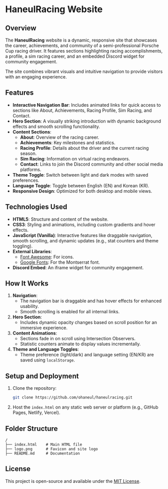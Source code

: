 

# HaneulRacing Website

## Overview

The **HaneulRacing** website is a dynamic, responsive site that showcases the career, achievements, and community of a semi-professional Porsche Cup racing driver. It features sections highlighting racing accomplishments, a profile, a sim racing career, and an embedded Discord widget for community engagement.

The site combines vibrant visuals and intuitive navigation to provide visitors with an engaging experience.

## Features

- **Interactive Navigation Bar**: Includes animated links for quick access to sections like About, Achievements, Racing Profile, Sim Racing, and Contact.
- **Hero Section**: A visually striking introduction with dynamic background effects and smooth scrolling functionality.
- **Content Sections**:
  - **About**: Overview of the racing career.
  - **Achievements**: Key milestones and statistics.
  - **Racing Profile**: Details about the driver and the current racing season.
  - **Sim Racing**: Information on virtual racing endeavors.
  - **Contact**: Links to join the Discord community and other social media platforms.
- **Theme Toggle**: Switch between light and dark modes with saved preferences.
- **Language Toggle**: Toggle between English (EN) and Korean (KR).
- **Responsive Design**: Optimized for both desktop and mobile views.

## Technologies Used

- **HTML5**: Structure and content of the website.
- **CSS3**: Styling and animations, including custom gradients and hover effects.
- **JavaScript (Vanilla)**: Interactive features like draggable navigation, smooth scrolling, and dynamic updates (e.g., stat counters and theme toggling).
- **External Libraries**:
  - [Font Awesome](https://fontawesome.com): For icons.
  - [Google Fonts](https://fonts.google.com): For the Montserrat font.
- **Discord Embed**: An iframe widget for community engagement.

## How It Works

1. **Navigation**: 
   - The navigation bar is draggable and has hover effects for enhanced usability.
   - Smooth scrolling is enabled for all internal links.
2. **Hero Section**: 
   - Includes dynamic opacity changes based on scroll position for an immersive experience.
3. **Content Animations**:
   - Sections fade in on scroll using Intersection Observers.
   - Statistic counters animate to display values incrementally.
4. **Theme and Language Toggles**:
   - Theme preference (light/dark) and language setting (EN/KR) are saved using `localStorage`.

## Setup and Deployment

1. Clone the repository:
   ```bash
   git clone https://github.com/ohaneul/haneulracing.git
   ```
2. Host the `index.html` on any static web server or platform (e.g., GitHub Pages, Netlify, Vercel).

## Folder Structure

```
/
├── index.html    # Main HTML file
├── logo.png      # Favicon and site logo
├── README.md     # Documentation
```

## License

This project is open-source and available under the [MIT License](LICENSE).



